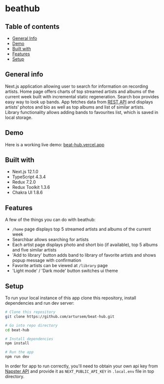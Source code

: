 # beathub

## Table of contents

- [General Info](#general-info)
- [Demo](#demo)
- [Built with](#built-with)
- [Features](#features)
- [Setup](#setup)

## General info

Next.js application allowing user to search for information on recording artists. Home page offers charts of top streamed artists and albums of the current week built with incremental static regeneration. Search box provides easy way to look up bands. App fetches data from [REST API](https://developer.napster.com/api/v2.2) and displays artists' photos and bio as well as top albums and list of similar artists. Library functionality allows adding bands to favourites list, which is saved in local storage.

## Demo

Here is a working live demo: [beat-hub.vercel.app](https://beat-hub.vercel.app/)

## Built with

- Next.js 12.1.0
- TypeScript 4.3.4
- Redux 7.2.0
- Redux Toolkit 1.3.6
- Chakra UI 1.8.6

## Features

A few of the things you can do with beathub:

- `/home` page displays top 5 streamed artists and albums of the current week
- Searchbar allows searching for artists
- Each artist page displays photo and short bio (if available), top 5 albums and five similar artists
- 'Add to library' button adds band to library of favorite artists and shows popup message with confirmation
- Favorite artists can be viewed at `/library` page
- 'Light mode' / 'Dark mode' button switches ui theme

## Setup

To run your local instance of this app clone this repository, install dependencies and run dev server:

```bash
# Clone this repository
git clone https://github.com/artursem/beat-hub.git

# Go into repo directory
cd beat-hub

# Install dependencies
npm install

# Run the app
npm run dev
```

In order for app to run correctly, you'll need to obtain your own api key from [Napster API](https://developer.napster.com/apps) and provide it as `NEXT_PUBLIC_API_KEY` in `.local.env` file in top directory.
